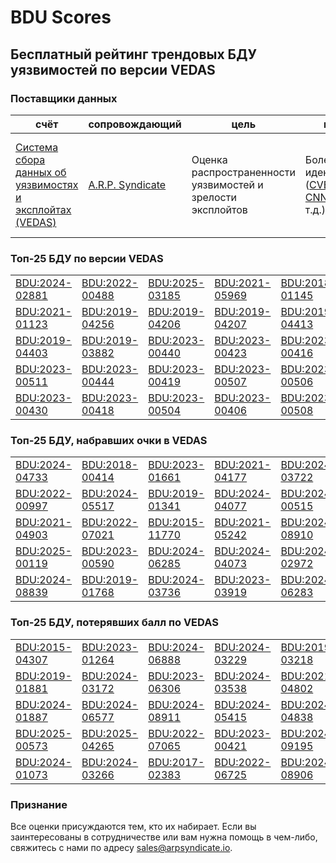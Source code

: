 
# BDU Scores
## Бесплатный рейтинг трендовых БДУ уязвимостей по версии VEDAS

### Поставщики данных
| счёт | cопровождающий | цель | покрытие | определение | частота |
| ----- | ---------- | ------- | -------- | ----------- | --------- |
| [Система сбора данных об уязвимостях и эксплойтах (VEDAS)](https://vedas.arpsyndicate.io) | [A.R.P. Syndicate](https://www.arpsyndicate.io) | Оценка распространенности уязвимостей и зрелости эксплойтов | Более 150 идентификаторов ([CVE](https://github.com/ARPSyndicate/cve-scores), [EUVD](https://github.com/ARPSyndicate/euvd-scores), [CNNVD](https://github.com/ARPSyndicate/cnnvd-scores), [BDU](https://github.com/ARPSyndicate/bdu-scores) и т.д.) | Аналитические данные с открытым исходным кодом (OSINT), полученные от [Exploit Observer](https://www.exploit.observer) | 12-16 часов |



<h3>Топ-25 БДУ по версии VEDAS</h3>

<table>
  <tr>
    <td><a href='https://vedas.arpsyndicate.io/?vuln=BDU:2024-02881'>BDU:2024-02881</a></td>
    <td><a href='https://vedas.arpsyndicate.io/?vuln=BDU:2022-00488'>BDU:2022-00488</a></td>
    <td><a href='https://vedas.arpsyndicate.io/?vuln=BDU:2025-03185'>BDU:2025-03185</a></td>
    <td><a href='https://vedas.arpsyndicate.io/?vuln=BDU:2021-05969'>BDU:2021-05969</a></td>
    <td><a href='https://vedas.arpsyndicate.io/?vuln=BDU:2018-01145'>BDU:2018-01145</a></td>
  </tr>
  <tr>
    <td><a href='https://vedas.arpsyndicate.io/?vuln=BDU:2021-01123'>BDU:2021-01123</a></td>
    <td><a href='https://vedas.arpsyndicate.io/?vuln=BDU:2019-04256'>BDU:2019-04256</a></td>
    <td><a href='https://vedas.arpsyndicate.io/?vuln=BDU:2019-04206'>BDU:2019-04206</a></td>
    <td><a href='https://vedas.arpsyndicate.io/?vuln=BDU:2019-04207'>BDU:2019-04207</a></td>
    <td><a href='https://vedas.arpsyndicate.io/?vuln=BDU:2019-04413'>BDU:2019-04413</a></td>
  </tr>
  <tr>
    <td><a href='https://vedas.arpsyndicate.io/?vuln=BDU:2019-04403'>BDU:2019-04403</a></td>
    <td><a href='https://vedas.arpsyndicate.io/?vuln=BDU:2019-03882'>BDU:2019-03882</a></td>
    <td><a href='https://vedas.arpsyndicate.io/?vuln=BDU:2023-00440'>BDU:2023-00440</a></td>
    <td><a href='https://vedas.arpsyndicate.io/?vuln=BDU:2023-00423'>BDU:2023-00423</a></td>
    <td><a href='https://vedas.arpsyndicate.io/?vuln=BDU:2023-00416'>BDU:2023-00416</a></td>
  </tr>
  <tr>
    <td><a href='https://vedas.arpsyndicate.io/?vuln=BDU:2023-00511'>BDU:2023-00511</a></td>
    <td><a href='https://vedas.arpsyndicate.io/?vuln=BDU:2023-00444'>BDU:2023-00444</a></td>
    <td><a href='https://vedas.arpsyndicate.io/?vuln=BDU:2023-00419'>BDU:2023-00419</a></td>
    <td><a href='https://vedas.arpsyndicate.io/?vuln=BDU:2023-00507'>BDU:2023-00507</a></td>
    <td><a href='https://vedas.arpsyndicate.io/?vuln=BDU:2023-00506'>BDU:2023-00506</a></td>
  </tr>
  <tr>
    <td><a href='https://vedas.arpsyndicate.io/?vuln=BDU:2023-00430'>BDU:2023-00430</a></td>
    <td><a href='https://vedas.arpsyndicate.io/?vuln=BDU:2023-00418'>BDU:2023-00418</a></td>
    <td><a href='https://vedas.arpsyndicate.io/?vuln=BDU:2023-00504'>BDU:2023-00504</a></td>
    <td><a href='https://vedas.arpsyndicate.io/?vuln=BDU:2023-00406'>BDU:2023-00406</a></td>
    <td><a href='https://vedas.arpsyndicate.io/?vuln=BDU:2023-00508'>BDU:2023-00508</a></td>
  </tr>
</table>


<h3>Топ-25 БДУ, набравших очки в VEDAS</h3>

<table>
  <tr>
    <td><a href='https://vedas.arpsyndicate.io/?vuln=BDU:2024-04733'>BDU:2024-04733</a></td>
    <td><a href='https://vedas.arpsyndicate.io/?vuln=BDU:2018-00414'>BDU:2018-00414</a></td>
    <td><a href='https://vedas.arpsyndicate.io/?vuln=BDU:2023-01661'>BDU:2023-01661</a></td>
    <td><a href='https://vedas.arpsyndicate.io/?vuln=BDU:2021-04177'>BDU:2021-04177</a></td>
    <td><a href='https://vedas.arpsyndicate.io/?vuln=BDU:2024-03722'>BDU:2024-03722</a></td>
  </tr>
  <tr>
    <td><a href='https://vedas.arpsyndicate.io/?vuln=BDU:2022-00997'>BDU:2022-00997</a></td>
    <td><a href='https://vedas.arpsyndicate.io/?vuln=BDU:2024-05517'>BDU:2024-05517</a></td>
    <td><a href='https://vedas.arpsyndicate.io/?vuln=BDU:2019-01341'>BDU:2019-01341</a></td>
    <td><a href='https://vedas.arpsyndicate.io/?vuln=BDU:2024-04077'>BDU:2024-04077</a></td>
    <td><a href='https://vedas.arpsyndicate.io/?vuln=BDU:2024-00515'>BDU:2024-00515</a></td>
  </tr>
  <tr>
    <td><a href='https://vedas.arpsyndicate.io/?vuln=BDU:2021-04903'>BDU:2021-04903</a></td>
    <td><a href='https://vedas.arpsyndicate.io/?vuln=BDU:2022-07021'>BDU:2022-07021</a></td>
    <td><a href='https://vedas.arpsyndicate.io/?vuln=BDU:2015-11770'>BDU:2015-11770</a></td>
    <td><a href='https://vedas.arpsyndicate.io/?vuln=BDU:2021-05242'>BDU:2021-05242</a></td>
    <td><a href='https://vedas.arpsyndicate.io/?vuln=BDU:2024-08910'>BDU:2024-08910</a></td>
  </tr>
  <tr>
    <td><a href='https://vedas.arpsyndicate.io/?vuln=BDU:2025-00119'>BDU:2025-00119</a></td>
    <td><a href='https://vedas.arpsyndicate.io/?vuln=BDU:2023-00590'>BDU:2023-00590</a></td>
    <td><a href='https://vedas.arpsyndicate.io/?vuln=BDU:2024-06285'>BDU:2024-06285</a></td>
    <td><a href='https://vedas.arpsyndicate.io/?vuln=BDU:2024-04073'>BDU:2024-04073</a></td>
    <td><a href='https://vedas.arpsyndicate.io/?vuln=BDU:2024-02972'>BDU:2024-02972</a></td>
  </tr>
  <tr>
    <td><a href='https://vedas.arpsyndicate.io/?vuln=BDU:2024-08839'>BDU:2024-08839</a></td>
    <td><a href='https://vedas.arpsyndicate.io/?vuln=BDU:2019-01768'>BDU:2019-01768</a></td>
    <td><a href='https://vedas.arpsyndicate.io/?vuln=BDU:2024-03736'>BDU:2024-03736</a></td>
    <td><a href='https://vedas.arpsyndicate.io/?vuln=BDU:2023-03919'>BDU:2023-03919</a></td>
    <td><a href='https://vedas.arpsyndicate.io/?vuln=BDU:2024-06283'>BDU:2024-06283</a></td>
  </tr>
</table>


<h3>Топ-25 БДУ, потерявших балл по VEDAS</h3>

<table>
  <tr>
    <td><a href='https://vedas.arpsyndicate.io/?vuln=BDU:2015-04307'>BDU:2015-04307</a></td>
    <td><a href='https://vedas.arpsyndicate.io/?vuln=BDU:2023-01264'>BDU:2023-01264</a></td>
    <td><a href='https://vedas.arpsyndicate.io/?vuln=BDU:2024-06888'>BDU:2024-06888</a></td>
    <td><a href='https://vedas.arpsyndicate.io/?vuln=BDU:2024-03229'>BDU:2024-03229</a></td>
    <td><a href='https://vedas.arpsyndicate.io/?vuln=BDU:2019-03218'>BDU:2019-03218</a></td>
  </tr>
  <tr>
    <td><a href='https://vedas.arpsyndicate.io/?vuln=BDU:2019-01881'>BDU:2019-01881</a></td>
    <td><a href='https://vedas.arpsyndicate.io/?vuln=BDU:2024-03172'>BDU:2024-03172</a></td>
    <td><a href='https://vedas.arpsyndicate.io/?vuln=BDU:2023-06306'>BDU:2023-06306</a></td>
    <td><a href='https://vedas.arpsyndicate.io/?vuln=BDU:2024-03538'>BDU:2024-03538</a></td>
    <td><a href='https://vedas.arpsyndicate.io/?vuln=BDU:2021-04802'>BDU:2021-04802</a></td>
  </tr>
  <tr>
    <td><a href='https://vedas.arpsyndicate.io/?vuln=BDU:2024-01887'>BDU:2024-01887</a></td>
    <td><a href='https://vedas.arpsyndicate.io/?vuln=BDU:2024-06577'>BDU:2024-06577</a></td>
    <td><a href='https://vedas.arpsyndicate.io/?vuln=BDU:2024-08911'>BDU:2024-08911</a></td>
    <td><a href='https://vedas.arpsyndicate.io/?vuln=BDU:2024-05415'>BDU:2024-05415</a></td>
    <td><a href='https://vedas.arpsyndicate.io/?vuln=BDU:2024-04838'>BDU:2024-04838</a></td>
  </tr>
  <tr>
    <td><a href='https://vedas.arpsyndicate.io/?vuln=BDU:2025-00573'>BDU:2025-00573</a></td>
    <td><a href='https://vedas.arpsyndicate.io/?vuln=BDU:2025-04265'>BDU:2025-04265</a></td>
    <td><a href='https://vedas.arpsyndicate.io/?vuln=BDU:2022-07065'>BDU:2022-07065</a></td>
    <td><a href='https://vedas.arpsyndicate.io/?vuln=BDU:2023-00421'>BDU:2023-00421</a></td>
    <td><a href='https://vedas.arpsyndicate.io/?vuln=BDU:2024-09195'>BDU:2024-09195</a></td>
  </tr>
  <tr>
    <td><a href='https://vedas.arpsyndicate.io/?vuln=BDU:2024-01073'>BDU:2024-01073</a></td>
    <td><a href='https://vedas.arpsyndicate.io/?vuln=BDU:2024-03266'>BDU:2024-03266</a></td>
    <td><a href='https://vedas.arpsyndicate.io/?vuln=BDU:2017-02383'>BDU:2017-02383</a></td>
    <td><a href='https://vedas.arpsyndicate.io/?vuln=BDU:2022-06725'>BDU:2022-06725</a></td>
    <td><a href='https://vedas.arpsyndicate.io/?vuln=BDU:2024-08906'>BDU:2024-08906</a></td>
  </tr>
</table>


### Признание
Все оценки присуждаются тем, кто их набирает.
Если вы заинтересованы в сотрудничестве или вам нужна помощь в чем-либо, свяжитесь с нами по адресу [sales@arpsyndicate.io](mailto:sales@arpsyndicate.io).

